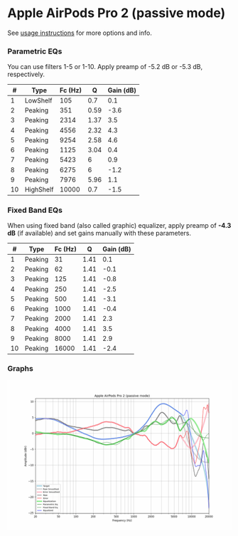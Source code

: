 # Apple AirPods Pro 2 (passive mode)
See [usage instructions](https://github.com/jaakkopasanen/AutoEq#usage) for more options and info.

### Parametric EQs
You can use filters 1-5 or 1-10. Apply preamp of -5.2 dB or -5.3 dB, respectively.

|   # | Type      |   Fc (Hz) |    Q |   Gain (dB) |
|-----|-----------|-----------|------|-------------|
|   1 | LowShelf  |       105 | 0.7  |         0.1 |
|   2 | Peaking   |       351 | 0.59 |        -3.6 |
|   3 | Peaking   |      2314 | 1.37 |         3.5 |
|   4 | Peaking   |      4556 | 2.32 |         4.3 |
|   5 | Peaking   |      9254 | 2.58 |         4.6 |
|   6 | Peaking   |      1125 | 3.04 |         0.4 |
|   7 | Peaking   |      5423 | 6    |         0.9 |
|   8 | Peaking   |      6275 | 6    |        -1.2 |
|   9 | Peaking   |      7976 | 5.96 |         1.1 |
|  10 | HighShelf |     10000 | 0.7  |        -1.5 |

### Fixed Band EQs
When using fixed band (also called graphic) equalizer, apply preamp of **-4.3 dB** (if available) and set gains manually with these parameters.

|   # | Type    |   Fc (Hz) |    Q |   Gain (dB) |
|-----|---------|-----------|------|-------------|
|   1 | Peaking |        31 | 1.41 |         0.1 |
|   2 | Peaking |        62 | 1.41 |        -0.1 |
|   3 | Peaking |       125 | 1.41 |        -0.8 |
|   4 | Peaking |       250 | 1.41 |        -2.5 |
|   5 | Peaking |       500 | 1.41 |        -3.1 |
|   6 | Peaking |      1000 | 1.41 |        -0.4 |
|   7 | Peaking |      2000 | 1.41 |         2.3 |
|   8 | Peaking |      4000 | 1.41 |         3.5 |
|   9 | Peaking |      8000 | 1.41 |         2.9 |
|  10 | Peaking |     16000 | 1.41 |        -2.4 |

### Graphs
![](./Apple%20AirPods%20Pro%202%20(passive%20mode).png)
